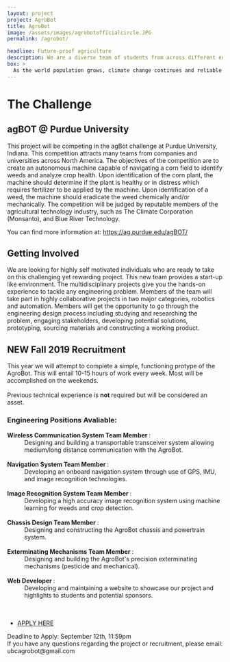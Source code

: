 ```yaml
---
layout: project
project: AgroBot
title: AgroBot
image: /assets/images/agrobotofficialcircle.JPG
permalink: /agrobot/

headline: Future-proof agriculture
description: We are a diverse team of students from across different engineering disciplines. With a shared passion for innovation and technology, we hope to contribute to the future of agriculture, in transitioning from human labour to full automation.
box: >
  As the world population grows, climate change continues and reliable human labour becomes increasingly expensive, we must find more efficient and sustainable ways to grow food and sustain ourselves. The UBC AgroBot team will be building a fully autonomous robot capable of analyzing its environment and performing targeted weeding, fertilizing and soil analysis though the use of advanced robotics, image recognition and machine learning. 
---
```


# The Challenge

## agBOT @ Purdue University
This project will be competing in the agBot challenge at Purdue University, Indiana. This competition attracts many teams from companies and universities across North America. The objectives of the competition are to create an autonomous machine capable of navigating a corn field to identify weeds and analyze crop health. Upon identification of the corn plant, the machine should determine if the plant is healthy or in distress which requires fertilizer to be applied by the machine. Upon identification of a weed, the machine should eradicate the weed chemically and/or mechanically. The competition will be judged by reputable members of the agricultural technology industry, such as The Climate Corporation (Monsanto), and Blue River Technology.

You can find more information at: https://ag.purdue.edu/agBOT/ 

## Getting Involved
We are looking for highly self motivated individuals who are ready to take on this challenging yet rewarding project. This new team provides a start-up like environment. The multidisciplinary projects give you the hands-on experience to tackle any engineering problem. Members of the team will take part in highly collaborative projects in two major categories, robotics and automation. Members will get the opportunity to go through the engineering design process including studying and researching the problem, engaging stakeholders, developing potential solutions, prototyping, sourcing materials and constructing a working product. 


NEW Fall 2019 Recruitment
---
This year we will attempt to complete a simple, functioning protype of the AgroBot. This will entail 10-15 hours of work every week. Most will be accomplished on the weekends.
<br>
<br>
Previous technical experience is <b> not </b> required but will be considered an asset. 

<h3> Engineering Positions Avaliable: </h3> 
<dl>
  
  <dt><b> Wireless Communication System Team Member </b>:</dt> 
  <dd> Designing and building a transportable transceiver system allowing medium/long distance communication with the AgroBot. </dd><br>

  <dt><b> Navigation System Team Member </b>:</dt>
  <dd>Developing an onboard navigation system through use of GPS, IMU, and image recognition technologies. </dd><br>

  <dt><b> Image Recognition System Team Member </b>:</dt>
  <dd>Developing a high accuracy image recognition system using machine learning for weeds and crop detection. </dd><br>

  <dt><b> Chassis Design Team Member </b>:</dt>
  <dd>Designing and constructing the AgroBot chassis and powertrain system.</dd><br>

  <dt><b> Exterminating Mechanisms Team Member </b>:</dt>
  <dd>Designing and building the AgroBot's precision exterminating mechanisms (pesticide and mechanical).</dd> <br>

   <dt><b> Web Developer </b>:</dt>
  <dd>Developing and maintaining a website to showcase our project and highlights to students and potential sponsors.</dd><br>

<br>
<ul class="actions">
	<li><a href="https://ubc.ca1.qualtrics.com/jfe/form/SV_5BDOYaSDWVUm1kV" class="button medium wide">APPLY HERE</a></li>

</ul>
Deadline to Apply: September 12th, 11:59pm
<br>
If you have any questions regarding the project or recruitment, please email: ubcagrobot@gmail.com
